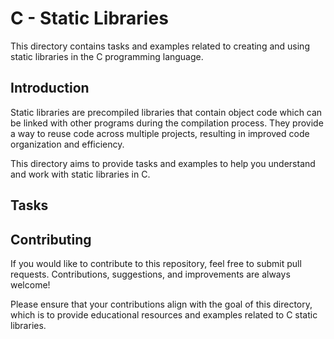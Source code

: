 # C - Static Libraries

This directory contains tasks and examples related to creating and using static libraries in the C programming language.

## Introduction

Static libraries are precompiled libraries that contain object code which can be linked with other programs during the compilation process. They provide a way to reuse code across multiple projects, resulting in improved code organization and efficiency.

This directory aims to provide tasks and examples to help you understand and work with static libraries in C.

## Tasks













## Contributing

If you would like to contribute to this repository, feel free to submit pull requests. Contributions, suggestions, and improvements are always welcome!

Please ensure that your contributions align with the goal of this directory, which is to provide educational resources and examples related to C static libraries.

